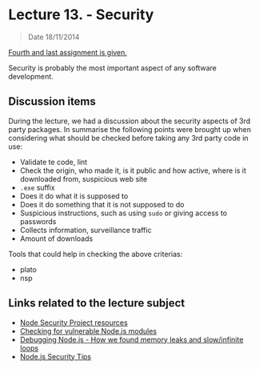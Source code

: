 # Lecture 13. - Security

> Date 18/11/2014


[Fourth and last assignment is given.](../assignments/2014-11-18.md)

Security is probably the most important aspect of any software development. 

## Discussion items

During the lecture, we had a discussion about the security aspects of 3rd party packages. In summarise the following points were brought up when considering what should be checked before taking any 3rd party code in use:

* Validate te code, lint
* Check the origin, who made it, is it public and how active, where is it downloaded from, suspicious web site
* `.exe` suffix
* Does it do what it is supposed to
* Does it do something that it is not supposed to do
* Suspicious instructions, such as using `sudo` or giving access to passwords
* Collects information, surveillance traffic
* Amount of downloads

Tools that could help in checking the above criterias:

* plato
* nsp

## Links related to the lecture subject

* [Node Security Project resources](https://nodesecurity.io/resources "Talks, blog posts, articles and papers that are about or tangentially related to node.js security")
* [Checking for vulnerable Node.js modules](http://nodeexamples.com/2014/08/16/checking-for-vulnerable-node-js-modules/ "Checking for vulnerable Node.js modules")
* [Debugging Node.js - How we found memory leaks and slow/infinite loops](https://medium.com/@Philmod/debugging-node-js-29b2097df36c "Debugging Node.js")
* [Node.js Security Tips](https://blog.codeship.com/node-js-security-tips/ "Node.js Security Tips")
